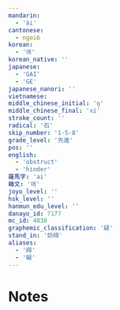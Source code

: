 ```yaml
---
mandarin:
  - 'ài'
cantonese:
  - ngoi6
korean:
  - '애'
korean_native: ''
japanese:
  - 'GAI'
  - 'GE'
japanese_nanori: ''
vietnamese:
middle_chinese_initial: 'ŋ'
middle_chinese_final: 'ʌi'
stroke_count: ''
radical: '石'
skip_number: '1-5-8'
grade_level: '先進'
pos: ''
english:
  - 'obstruct'
  - 'hinder'
羅馬字: 'ai'
韓文: '애'
joyo_level: ''
hsk_level: ''
hanmun_edu_level: ''
danayo_id: 7177
mc_id: 4838
graphemic_classification: '疑'
stand_in: '妨碍'
aliases:
  - '碍'
  - '礙'
---
```


# Notes
